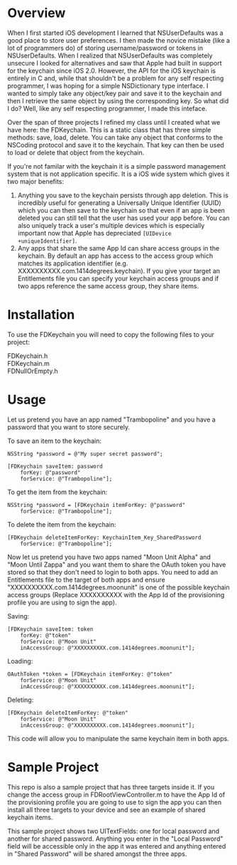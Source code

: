 Overview
========
When I first started iOS development I learned that NSUserDefaults was a good place to store user preferences. I then made the novice mistake (like a lot of programmers do) of storing username/password or tokens in NSUserDefaults. When I realized that NSUserDefaults was completely unsecure I looked for alternatives and saw that Apple had built in support for the keychain since iOS 2.0. However, the API for the iOS keychain is entirely in C and, while that shouldn't be a problem for any self respecting programmer, I was hoping for a simple NSDictionary type interface. I wanted to simply take any object/key pair and save it to the keychain and then I retrieve the same object by using the corresponding key. So what did I do? Well, like any self respecting programmer, I made this inteface.

Over the span of three projects I refined my class until I created what we have here: the FDKeychain. This is a static class that has three simple methods: save, load, delete. You can take any object that conforms to the NSCoding protocol and save it to the keychain. That key can then be used to load or delete that object from the keychain.

If you're not familar with the keychain it is a simple password management system that is not application specific. It is a iOS wide system which gives it two major benefits:

1. Anything you save to the keychain persists through app deletion. This is incredibly useful for generating a Universally Unique Identifier (UUID) which you can then save to the keychain so that even if an app is been deleted you can still tell that the user has used your app before. You can also uniquely track a user's multiple devices which is especially important now that Apple has depreciated `[UIDevice +uniqueIdentifier]`.
2. Any apps that share the same App Id can share access groups in the keychain. By default an app has access to the access group which matches its application identifier (e.g. XXXXXXXXXX.com.1414degrees.keychain). If you give your target an Entitlements file you can specify your keychain access groups and if two apps reference the same access group, they share items.

Installation
============
To use the FDKeychain you will need to copy the following files to your project:

FDKeychain.h  
FDKeychain.m  
FDNullOrEmpty.h  

Usage
=====
Let us pretend you have an app named "Trambopoline" and you have a password that you want to store securely.

To save an item to the keychain:  

	NSString *password = @"My super secret password";	

	[FDKeychain saveItem: password  
		forKey: @"password"  
		forService: @"Trambopoline"];

To get the item from the keychain:  

	NSString *password = [FDKeychain itemForKey: @"password"  
		forService: @"Trambopoline"];

To delete the item from the keychain:  

	[FDKeychain deleteItemForKey: KeychainItem_Key_SharedPassword  
		forService: @"Trambopoline"];

Now let us pretend you have two apps named "Moon Unit Alpha" and "Moon Until Zappa" and you want them to share the OAuth token you have stored so that they don't need to login to both apps. You need to add an Entitlements file to the target of both apps and ensure "XXXXXXXXXX.com.1414degrees.moonunit" is one of the possible keychain access groups (Replace XXXXXXXXXX with the App Id of the provisioning profile you are using to sign the app).

Saving:  

	[FDKeychain saveItem: token 
		forKey: @"token" 
		forService: @"Moon Unit" 
		inAccessGroup: @"XXXXXXXXXX.com.1414degrees.moonunit"];

Loading:  

	OAuthToken *token = [FDKeychain itemForKey: @"token" 
		forService: @"Moon Unit" 
		inAccessGroup: @"XXXXXXXXXX.com.1414degrees.moonunit"];

Deleting:  

	[FDKeychain deleteItemForKey: @"token" 
		forService: @"Moon Unit" 
		inAccessGroup: @"XXXXXXXXXX.com.1414degrees.moonunit"];

This code will allow you to manipulate the same keychain item in both apps.

Sample Project
==============
This repo is also a sample project that has three targets inside it. If you change the access group in FDRootViewController.m to have the App Id of the provisioning profile you are going to use to sign the app you can then install all three targets to your device and see an example of shared keychain items.

This sample project shows two UITextFields: one for local password and another for shared password. Anything you enter in the "Local Password" field will be accessible only in the app it was entered and anything entered in "Shared Password" will be shared amongst the three apps.
